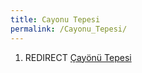 ```yaml
---
title: Cayonu Tepesi
permalink: /Cayonu_Tepesi/
---
```


1.  REDIRECT [Çayönü Tepesi](Çayönü_Tepesi.md "wikilink")
